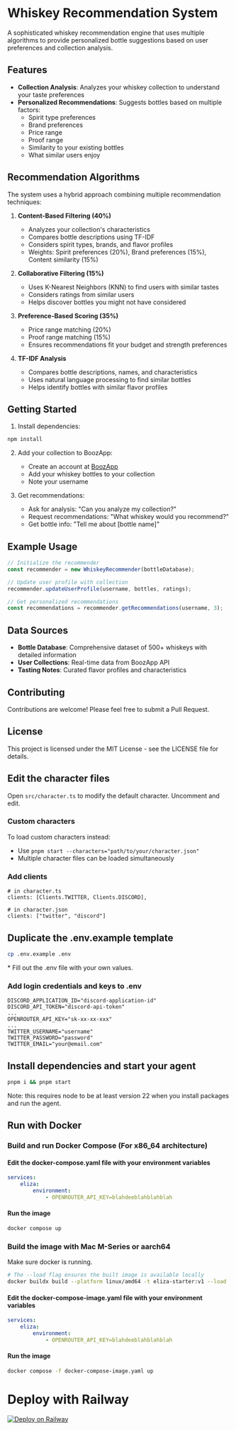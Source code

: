 # Whiskey Recommendation System

A sophisticated whiskey recommendation engine that uses multiple algorithms to provide personalized bottle suggestions based on user preferences and collection analysis.

## Features

- **Collection Analysis**: Analyzes your whiskey collection to understand your taste preferences
- **Personalized Recommendations**: Suggests bottles based on multiple factors:
  - Spirit type preferences
  - Brand preferences
  - Price range
  - Proof range
  - Similarity to your existing bottles
  - What similar users enjoy

## Recommendation Algorithms

The system uses a hybrid approach combining multiple recommendation techniques:

1. **Content-Based Filtering (40%)**
   - Analyzes your collection's characteristics
   - Compares bottle descriptions using TF-IDF
   - Considers spirit types, brands, and flavor profiles
   - Weights: Spirit preferences (20%), Brand preferences (15%), Content similarity (15%)

2. **Collaborative Filtering (15%)**
   - Uses K-Nearest Neighbors (KNN) to find users with similar tastes
   - Considers ratings from similar users
   - Helps discover bottles you might not have considered

3. **Preference-Based Scoring (35%)**
   - Price range matching (20%)
   - Proof range matching (15%)
   - Ensures recommendations fit your budget and strength preferences

4. **TF-IDF Analysis**
   - Compares bottle descriptions, names, and characteristics
   - Uses natural language processing to find similar bottles
   - Helps identify bottles with similar flavor profiles

## Getting Started

1. Install dependencies:
```bash
npm install
```

2. Add your collection to BoozApp:
   - Create an account at [BoozApp](https://boozapp.com)
   - Add your whiskey bottles to your collection
   - Note your username

3. Get recommendations:
   - Ask for analysis: "Can you analyze my collection?"
   - Request recommendations: "What whiskey would you recommend?"
   - Get bottle info: "Tell me about [bottle name]"

## Example Usage

```typescript
// Initialize the recommender
const recommender = new WhiskeyRecommender(bottleDatabase);

// Update user profile with collection
recommender.updateUserProfile(username, bottles, ratings);

// Get personalized recommendations
const recommendations = recommender.getRecommendations(username, 3);
```

## Data Sources

- **Bottle Database**: Comprehensive dataset of 500+ whiskeys with detailed information
- **User Collections**: Real-time data from BoozApp API
- **Tasting Notes**: Curated flavor profiles and characteristics

## Contributing

Contributions are welcome! Please feel free to submit a Pull Request.

## License

This project is licensed under the MIT License - see the LICENSE file for details.

## Edit the character files

Open `src/character.ts` to modify the default character. Uncomment and edit.

### Custom characters

To load custom characters instead:
- Use `pnpm start --characters="path/to/your/character.json"`
- Multiple character files can be loaded simultaneously

### Add clients
```
# in character.ts
clients: [Clients.TWITTER, Clients.DISCORD],

# in character.json
clients: ["twitter", "discord"]
```

## Duplicate the .env.example template

```bash
cp .env.example .env
```

\* Fill out the .env file with your own values.

### Add login credentials and keys to .env
```
DISCORD_APPLICATION_ID="discord-application-id"
DISCORD_API_TOKEN="discord-api-token"
...
OPENROUTER_API_KEY="sk-xx-xx-xxx"
...
TWITTER_USERNAME="username"
TWITTER_PASSWORD="password"
TWITTER_EMAIL="your@email.com"
```

## Install dependencies and start your agent

```bash
pnpm i && pnpm start
```
Note: this requires node to be at least version 22 when you install packages and run the agent.

## Run with Docker

### Build and run Docker Compose (For x86_64 architecture)

#### Edit the docker-compose.yaml file with your environment variables

```yaml
services:
    eliza:
        environment:
            - OPENROUTER_API_KEY=blahdeeblahblahblah
```

#### Run the image

```bash
docker compose up
```

### Build the image with Mac M-Series or aarch64

Make sure docker is running.

```bash
# The --load flag ensures the built image is available locally
docker buildx build --platform linux/amd64 -t eliza-starter:v1 --load .
```

#### Edit the docker-compose-image.yaml file with your environment variables

```yaml
services:
    eliza:
        environment:
            - OPENROUTER_API_KEY=blahdeeblahblahblah
```

#### Run the image

```bash
docker compose -f docker-compose-image.yaml up
```

# Deploy with Railway

[![Deploy on Railway](https://railway.com/button.svg)](https://railway.com/template/aW47_j)